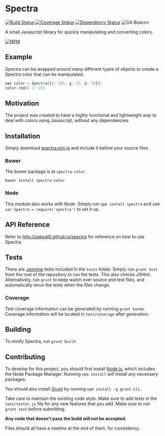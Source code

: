 Spectra
=======
[![Build Status](https://travis-ci.org/aakpat6/spectra.png?branch=master)](https://travis-ci.org/aakpat6/spectra)
[![Coverage Status](https://coveralls.io/repos/aakpat6/spectra/badge.png?branch=master)](https://coveralls.io/r/aakpat6/spectra?branch=master)
[![Dependency Status](https://gemnasium.com/aakpat6/spectra.png)](https://gemnasium.com/aakpat6/spectra)
![GA Beacon](https://ga-beacon.appspot.com/UA-46742689-1/aakpat6/spectra)


A small Javascript library for quickly manipulating and converting colors.

[![NPM](https://nodei.co/npm/spectra.png?downloads=true&stars=true)](https://npmjs.org/package/spectra)

Example
-------

Spectra can be wrapped around many different types of objects to create a Spectra color that can be manipulated.

```javascript
var color = Spectra({r: 255, g: 25, b: 75});
color.red() // 255
```

Motivation
----------

The project was created to have a highly functional and lightweight way to deal with colors using Javascript, without any dependencies.

Installation
------------

Simply download [spectra.min.js](https://github.com/aakpat6/spectra/releases/download/v0.1.0-beta.1/spectra.min.js) and include it before your source files.

### Bower

The bower package is at `spectra-color`.

    bower install spectra-color

### Node

This module also works with Node. Simply run `npm install spectra` and use `var Spectra = require('spectra')` to set it up.

API Reference
-------------

Refer to http://aakpat6.github.io/spectra for reference on how to use Spectra.

Tests
-----

There are [Jasmine](https://pivotal.github.io/jasmine) tests included in the `tests` folder. Simply run `grunt test` from the root of the repository to run the tests. This also checks JSHint. Alternatively, run `grunt` to keep watch over source and test files, and automatically rerun the tests when the files change.

### Coverage

Test coverage information can be generated by running `grunt karma`. Coverage information will be located in `test/coverage` after generation.

Building
--------

To minify Spectra, run `grunt build`.

Contributing
------------

To develop for this project, you should first install [Node.js](http://nodejs.org/), which includes the Node Package Manager. Running `npm install` will install any necessary packages.

You should also install [Grunt](http://gruntjs.com/) by running `npm install -g grunt-cli`.

Take care to maintain the existing code style. Make sure to add tests in the `test/tester.js` file for any new features that you add. Make sure to run `grunt test` before submitting.

**Any code that doesn't pass the build will not be accepted.**

Files should all have a newline at the end of them, for consistency.

